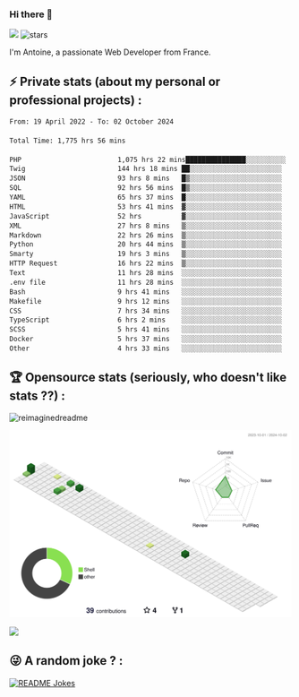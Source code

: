 ### Hi there 👋

![](https://komarev.com/ghpvc/?username=niotna)
<img src="https://img.shields.io/github/stars/niotna?label=Stars" alt="stars">

I'm Antoine, a passionate Web Developer from France.

## :zap: Private stats (about my personal or professional projects) : 

<!--START_SECTION:waka-->

```txt
From: 19 April 2022 - To: 02 October 2024

Total Time: 1,775 hrs 56 mins

PHP                        1,075 hrs 22 mins███████████████░░░░░░░░░░   60.55 %
Twig                       144 hrs 18 mins ██░░░░░░░░░░░░░░░░░░░░░░░   08.13 %
JSON                       93 hrs 8 mins   █▒░░░░░░░░░░░░░░░░░░░░░░░   05.24 %
SQL                        92 hrs 56 mins  █▒░░░░░░░░░░░░░░░░░░░░░░░   05.23 %
YAML                       65 hrs 37 mins  █░░░░░░░░░░░░░░░░░░░░░░░░   03.69 %
HTML                       53 hrs 41 mins  ▓░░░░░░░░░░░░░░░░░░░░░░░░   03.02 %
JavaScript                 52 hrs          ▓░░░░░░░░░░░░░░░░░░░░░░░░   02.93 %
XML                        27 hrs 8 mins   ▒░░░░░░░░░░░░░░░░░░░░░░░░   01.53 %
Markdown                   22 hrs 26 mins  ▒░░░░░░░░░░░░░░░░░░░░░░░░   01.26 %
Python                     20 hrs 44 mins  ▒░░░░░░░░░░░░░░░░░░░░░░░░   01.17 %
Smarty                     19 hrs 3 mins   ▒░░░░░░░░░░░░░░░░░░░░░░░░   01.07 %
HTTP Request               16 hrs 22 mins  ▒░░░░░░░░░░░░░░░░░░░░░░░░   00.92 %
Text                       11 hrs 28 mins  ░░░░░░░░░░░░░░░░░░░░░░░░░   00.65 %
.env file                  11 hrs 28 mins  ░░░░░░░░░░░░░░░░░░░░░░░░░   00.65 %
Bash                       9 hrs 41 mins   ░░░░░░░░░░░░░░░░░░░░░░░░░   00.55 %
Makefile                   9 hrs 12 mins   ░░░░░░░░░░░░░░░░░░░░░░░░░   00.52 %
CSS                        7 hrs 34 mins   ░░░░░░░░░░░░░░░░░░░░░░░░░   00.43 %
TypeScript                 6 hrs 2 mins    ░░░░░░░░░░░░░░░░░░░░░░░░░   00.34 %
SCSS                       5 hrs 41 mins   ░░░░░░░░░░░░░░░░░░░░░░░░░   00.32 %
Docker                     5 hrs 37 mins   ░░░░░░░░░░░░░░░░░░░░░░░░░   00.32 %
Other                      4 hrs 33 mins   ░░░░░░░░░░░░░░░░░░░░░░░░░   00.26 %
```

<!--END_SECTION:waka-->

## :trophy: Opensource stats (seriously, who doesn't like stats ??) : 

<!---
[![Top Langs](https://github-readme-stats.vercel.app/api/top-langs/?username=niotna)](https://github.com/anuraghazra/github-readme-stats) 
-->
<img src="https://myreadme.vercel.app/api/embed/niotna?panels=userstatistics,toprepositories,toplanguages,commitgraph" alt="reimaginedreadme" />

![](./profile-3d-contrib/profile-green-animate.svg)

<img src="https://github-profile-trophy.vercel.app/?username=niotna&theme=juicyfresh&no-bg=true" />

## :stuck_out_tongue_winking_eye: A random joke ? : 

<a href="https://readme-jokes.vercel.app"><img align="center" src="https://readme-jokes.vercel.app/api" alt="README Jokes"></a>
